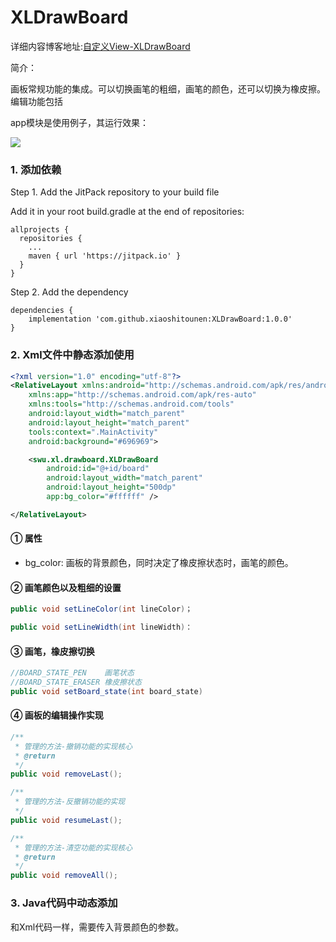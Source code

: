 # XLDrawBoard

详细内容博客地址:[自定义View-XLDrawBoard](https://fanandjiu.com/%E8%87%AA%E5%AE%9A%E4%B9%89View-XLDrawBoard/#more)

简介：

画板常规功能的集成。可以切换画笔的粗细，画笔的颜色，还可以切换为橡皮擦。编辑功能包括


app模块是使用例子，其运行效果：

![](https://android-1300729795.cos.ap-chengdu.myqcloud.com/project/Self_View/XLDrawBoard/XLDrawBoard.gif)


### 1. 添加依赖

Step 1. Add the JitPack repository to your build file

Add it in your root build.gradle at the end of repositories:
~~~
allprojects {
  repositories {
    ...
    maven { url 'https://jitpack.io' }
  }
}
~~~

Step 2. Add the dependency
~~~
dependencies {
    implementation 'com.github.xiaoshitounen:XLDrawBoard:1.0.0'
}
~~~

### 2. Xml文件中静态添加使用

~~~xml
<?xml version="1.0" encoding="utf-8"?>
<RelativeLayout xmlns:android="http://schemas.android.com/apk/res/android"
    xmlns:app="http://schemas.android.com/apk/res-auto"
    xmlns:tools="http://schemas.android.com/tools"
    android:layout_width="match_parent"
    android:layout_height="match_parent"
    tools:context=".MainActivity"
    android:background="#696969">

    <swu.xl.drawboard.XLDrawBoard
        android:id="@+id/board"
        android:layout_width="match_parent"
        android:layout_height="500dp"
        app:bg_color="#ffffff" />

</RelativeLayout>
~~~

#### ① 属性

- bg_color: 画板的背景颜色，同时决定了橡皮擦状态时，画笔的颜色。

#### ② 画笔颜色以及粗细的设置
~~~java
public void setLineColor(int lineColor)；

public void setLineWidth(int lineWidth)：
~~~

#### ③ 画笔，橡皮擦切换
~~~java
//BOARD_STATE_PEN    画笔状态
//BOARD_STATE_ERASER 橡皮擦状态
public void setBoard_state(int board_state)
~~~

#### ④ 画板的编辑操作实现
~~~java
/**
 * 管理的方法-撤销功能的实现核心
 * @return
 */
public void removeLast();

/**
 * 管理的方法-反撤销功能的实现
 */
public void resumeLast();

/**
 * 管理的方法-清空功能的实现核心
 * @return
 */
public void removeAll();
~~~


### 3. Java代码中动态添加

和Xml代码一样，需要传入背景颜色的参数。


